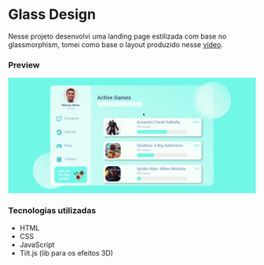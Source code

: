 # Glass Design

Nesse projeto desenvolvi uma landing page estilizada com base no glassmorphism, tomei como base o layout produzido nesse [vídeo](https://www.youtube.com/watch?v=hnHFMLx4ZhU). 

### Preview
![](/preview.gif)

### Tecnologias utilizadas
  - HTML
  - CSS
  - JavaScript
  - Tilt.js (lib para os efeitos 3D)
  

